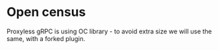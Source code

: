
# Open census

Proxyless gRPC is using OC library - to avoid extra size we will use the same, with a forked plugin.

